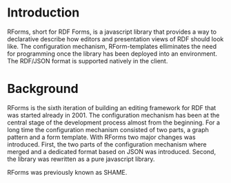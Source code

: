 # Introduction #
RForms, short for RDF Forms, is a javascript library that provides a way to declarative describe how editors and presentation views of RDF should look like. The configuration mechanism, RForm-templates elliminates the need for programming once the library has been deployed into an environment. The RDF/JSON format is supported natively in the client.

# Background #
RForms is the sixth iteration of building an editing framework for RDF that was started already in 2001. The configuration mechanism has been at the central stage of the development process almost from the beginning. For a long time the configuration mechanism consisted of two parts, a graph pattern and a form template. With RForms two major changes was introduced. First, the two parts of the configuration mechanism where merged and a dedicated format based on JSON was introduced. Second, the library was rewritten as a pure javascript library.

RForms was previously known as SHAME.